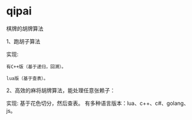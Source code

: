 # qipai

棋牌的胡牌算法

1、跑胡子算法

实现:

    有C++版（基于递归，回溯）。

    lua版（基于查表）。

2、高效的麻将胡牌算法，能处理任意张赖子：

实现:
      基于花色切分，然后查表。
      有多种语言版本：lua、c++、c#、golang、js。
